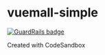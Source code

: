 # vuemall-simple

[![GuardRails badge](https://badges.production.guardrails.io/shtakai/vuemall-simple.svg)](https://www.guardrails.io)

Created with CodeSandbox
